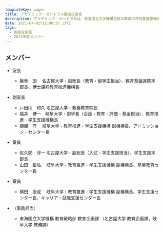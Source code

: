 ```yaml
---
templateKey: pages
title: アカデミック・セントラル推進企画室
description: アカデミック・セントラルは、東海国立大学機構全体の教育の共同基盤整備の企画立案、両大学に共通する人材育成の企画立案を行う組織であり、岐阜大学と名古屋大学における様々な取組を推進していきます。アカデミック・セントラル推進企画室はその中核を担う組織で，機構における教育改革に関する施策の企画・立案を行います．
date: 2021-04-01T11:00:57.137Z
tags:
  - 推進企画室
  - 2021年度メンバー
---
```

## メンバー

* 室長

  * 藤巻　朗　 名古屋大学・副総長（教育・留学生担当）、教育基盤連携本部長、博士課程教育推進機構長
* 副室長

  * 戸田山　和久 名古屋大学・教養教育院長
  * 福井　博一　岐阜大学・副学長（企画・教育・評価・基金担当）、教育推進・学生支援機構長
  * 纐纈　守 　岐阜大学・教育推進・学生支援機構 副機構長、アドミッション・センター長
* 室員

  * 佐久間　淳一 名古屋大学・副総長（入試・学生支援担当）、学生支援本部長
  * 山田　敏弘 　岐阜大学・教育推進・学生支援機構 副機構長、基盤教育センター長
* 室員

  * 横田　康成 　岐阜大学・教育推進・学生支援機構 副機構長、学生支援センター長、キャリア・就職支援センター長
* （事務担当）

  * 東海国立大学機構 教育戦略部 教育企画課
    （名古屋大学 教育企画課，岐阜大学 教務課）